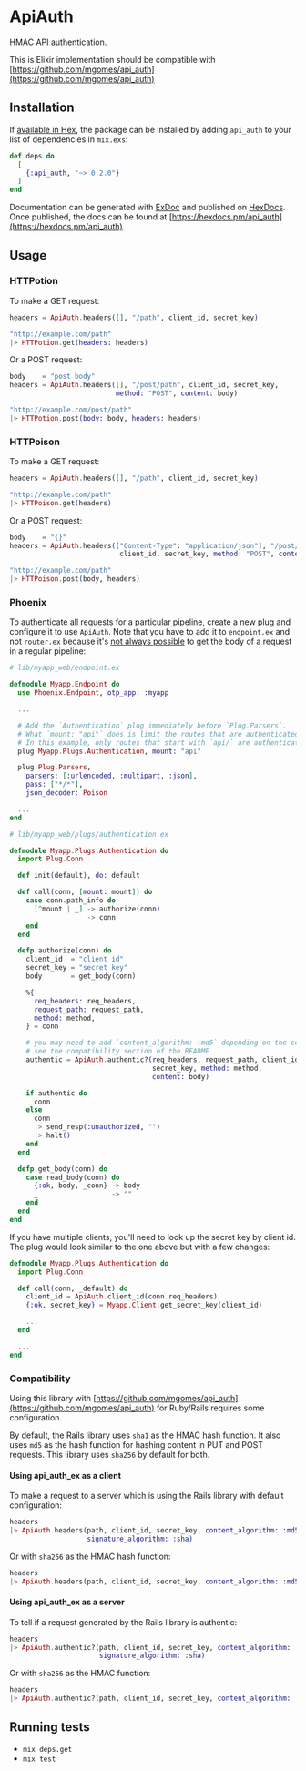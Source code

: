 # ApiAuth

HMAC API authentication.

This is Elixir implementation should be compatible with [https://github.com/mgomes/api_auth](https://github.com/mgomes/api_auth)

## Installation

If [available in Hex](https://hex.pm/docs/publish), the package can be installed
by adding `api_auth` to your list of dependencies in `mix.exs`:

```elixir
def deps do
  [
    {:api_auth, "~> 0.2.0"}
  ]
end
```

Documentation can be generated with [ExDoc](https://github.com/elixir-lang/ex_doc)
and published on [HexDocs](https://hexdocs.pm). Once published, the docs can
be found at [https://hexdocs.pm/api_auth](https://hexdocs.pm/api_auth).

## Usage

### HTTPotion

To make a GET request:

```elixir
headers = ApiAuth.headers([], "/path", client_id, secret_key)

"http://example.com/path"
|> HTTPotion.get(headers: headers)
```

Or a POST request:

```elixir
body    = "post body"
headers = ApiAuth.headers([], "/post/path", client_id, secret_key,
                          method: "POST", content: body)

"http://example.com/post/path"
|> HTTPotion.post(body: body, headers: headers)
```

### HTTPoison

To make a GET request:

```elixir
headers = ApiAuth.headers([], "/path", client_id, secret_key)

"http://example.com/path"
|> HTTPoison.get(headers)
```

Or a POST request:

```elixir
body    = "{}"
headers = ApiAuth.headers(["Content-Type": "application/json"], "/post/path",
                           client_id, secret_key, method: "POST", content: body)

"http://example.com/path"
|> HTTPoison.post(body, headers)
```

### Phoenix

To authenticate all requests for a particular pipeline, create a new
plug and configure it to use `ApiAuth`.
Note that you have to add it to `endpoint.ex` and not `router.ex` because it's
[not always possible](https://github.com/phoenixframework/phoenix/issues/459)
to get the body of a request in a regular pipeline:

```elixir
# lib/myapp_web/endpoint.ex

defmodule Myapp.Endpoint do
  use Phoenix.Endpoint, otp_app: :myapp

  ...

  # Add the `Authentication` plug immediately before `Plug.Parsers`.
  # What `mount: "api"` does is limit the routes that are authenticated.
  # In this example, only routes that start with `api/` are authenticated.
  plug Myapp.Plugs.Authentication, mount: "api"

  plug Plug.Parsers,
    parsers: [:urlencoded, :multipart, :json],
    pass: ["*/*"],
    json_decoder: Poison

  ...
end
```

```elixir
# lib/myapp_web/plugs/authentication.ex

defmodule Myapp.Plugs.Authentication do
  import Plug.Conn

  def init(default), do: default

  def call(conn, [mount: mount]) do
    case conn.path_info do
      [^mount | _] -> authorize(conn)
      _            -> conn
    end
  end

  defp authorize(conn) do
    client_id  = "client id"
    secret_key = "secret key"
    body       = get_body(conn)

    %{
      req_headers: req_headers,
      request_path: request_path,
      method: method,
    } = conn

    # you may need to add `content_algorithm: :md5` depending on the code signing the request
    # see the compatibility section of the README
    authentic = ApiAuth.authentic?(req_headers, request_path, client_id,
                                   secret_key, method: method,
                                   content: body)

    if authentic do
      conn
    else
      conn
      |> send_resp(:unauthorized, "")
      |> halt()
    end
  end

  defp get_body(conn) do
    case read_body(conn) do
      {:ok, body, _conn} -> body
      _                  -> ""
    end
  end
end
```

If you have multiple clients, you'll need to look up the secret key by client id.
The plug would look similar to the one above but with a few changes:

```elixir
defmodule Myapp.Plugs.Authentication do
  import Plug.Conn

  def call(conn, _default) do
    client_id = ApiAuth.client_id(conn.req_headers)
    {:ok, secret_key} = Myapp.Client.get_secret_key(client_id)

    ...
  end

  ...
end
```

### Compatibility

Using this library with [https://github.com/mgomes/api_auth](https://github.com/mgomes/api_auth) for Ruby/Rails
requires some configuration.

By default, the Rails library uses `sha1` as the HMAC hash function.
It also uses `md5` as the hash function for hashing content in PUT and POST requests.
This library uses `sha256` by default for both.

#### Using api_auth_ex as a client
To make a request to a server which is using the Rails library with default configuration:

```elixir
headers
|> ApiAuth.headers(path, client_id, secret_key, content_algorithm: :md5,
                   signature_algorithm: :sha)
```

Or with `sha256` as the HMAC hash function:

```elixir
headers
|> ApiAuth.headers(path, client_id, secret_key, content_algorithm: :md5)
```

#### Using api_auth_ex as a server
To tell if a request generated by the Rails library is authentic:

```elixir
headers
|> ApiAuth.authentic?(path, client_id, secret_key, content_algorithm: :md5,
                      signature_algorithm: :sha)
```

Or with `sha256` as the HMAC function:

```elixir
headers
|> ApiAuth.authentic?(path, client_id, secret_key, content_algorithm: :md5)
```

## Running tests

* `mix deps.get`
* `mix test`
